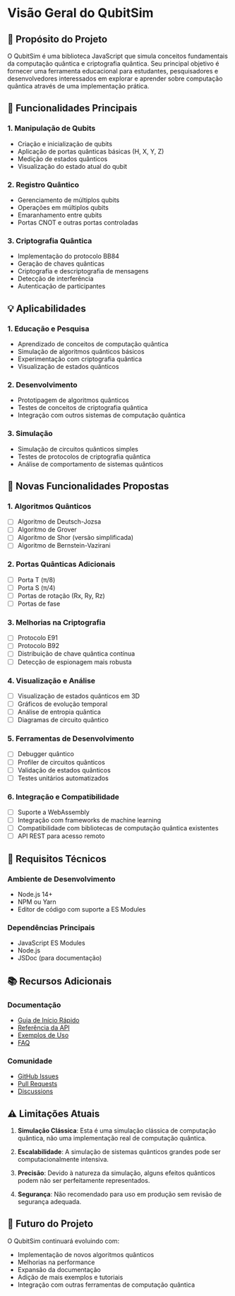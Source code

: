 # Visão Geral do QubitSim

## 🎯 Propósito do Projeto

O QubitSim é uma biblioteca JavaScript que simula conceitos fundamentais da computação quântica e criptografia quântica. Seu principal objetivo é fornecer uma ferramenta educacional para estudantes, pesquisadores e desenvolvedores interessados em explorar e aprender sobre computação quântica através de uma implementação prática.

## 🌟 Funcionalidades Principais

### 1. Manipulação de Qubits
- Criação e inicialização de qubits
- Aplicação de portas quânticas básicas (H, X, Y, Z)
- Medição de estados quânticos
- Visualização do estado atual do qubit

### 2. Registro Quântico
- Gerenciamento de múltiplos qubits
- Operações em múltiplos qubits
- Emaranhamento entre qubits
- Portas CNOT e outras portas controladas

### 3. Criptografia Quântica
- Implementação do protocolo BB84
- Geração de chaves quânticas
- Criptografia e descriptografia de mensagens
- Detecção de interferência
- Autenticação de participantes

## 💡 Aplicabilidades

### 1. Educação e Pesquisa
- Aprendizado de conceitos de computação quântica
- Simulação de algoritmos quânticos básicos
- Experimentação com criptografia quântica
- Visualização de estados quânticos

### 2. Desenvolvimento
- Prototipagem de algoritmos quânticos
- Testes de conceitos de criptografia quântica
- Integração com outros sistemas de computação quântica

### 3. Simulação
- Simulação de circuitos quânticos simples
- Testes de protocolos de criptografia quântica
- Análise de comportamento de sistemas quânticos

## 🚀 Novas Funcionalidades Propostas

### 1. Algoritmos Quânticos
- [ ] Algoritmo de Deutsch-Jozsa
- [ ] Algoritmo de Grover
- [ ] Algoritmo de Shor (versão simplificada)
- [ ] Algoritmo de Bernstein-Vazirani

### 2. Portas Quânticas Adicionais
- [ ] Porta T (π/8)
- [ ] Porta S (π/4)
- [ ] Portas de rotação (Rx, Ry, Rz)
- [ ] Portas de fase

### 3. Melhorias na Criptografia
- [ ] Protocolo E91
- [ ] Protocolo B92
- [ ] Distribuição de chave quântica contínua
- [ ] Detecção de espionagem mais robusta

### 4. Visualização e Análise
- [ ] Visualização de estados quânticos em 3D
- [ ] Gráficos de evolução temporal
- [ ] Análise de entropia quântica
- [ ] Diagramas de circuito quântico

### 5. Ferramentas de Desenvolvimento
- [ ] Debugger quântico
- [ ] Profiler de circuitos quânticos
- [ ] Validação de estados quânticos
- [ ] Testes unitários automatizados

### 6. Integração e Compatibilidade
- [ ] Suporte a WebAssembly
- [ ] Integração com frameworks de machine learning
- [ ] Compatibilidade com bibliotecas de computação quântica existentes
- [ ] API REST para acesso remoto

## 🔧 Requisitos Técnicos

### Ambiente de Desenvolvimento
- Node.js 14+
- NPM ou Yarn
- Editor de código com suporte a ES Modules

### Dependências Principais
- JavaScript ES Modules
- Node.js
- JSDoc (para documentação)

## 📚 Recursos Adicionais

### Documentação
- [Guia de Início Rápido](quickstart.md)
- [Referência da API](api.md)
- [Exemplos de Uso](examples.md)
- [FAQ](faq.md)

### Comunidade
- [GitHub Issues](https://github.com/maikonweber/quantum.js/issues)
- [Pull Requests](https://github.com/maikonweber/quantum.js/pulls)
- [Discussions](https://github.com/maikonweber/quantum.js/discussions)

## ⚠️ Limitações Atuais

1. **Simulação Clássica**: Esta é uma simulação clássica de computação quântica, não uma implementação real de computação quântica.

2. **Escalabilidade**: A simulação de sistemas quânticos grandes pode ser computacionalmente intensiva.

3. **Precisão**: Devido à natureza da simulação, alguns efeitos quânticos podem não ser perfeitamente representados.

4. **Segurança**: Não recomendado para uso em produção sem revisão de segurança adequada.

## 🔮 Futuro do Projeto

O QubitSim continuará evoluindo com:
- Implementação de novos algoritmos quânticos
- Melhorias na performance
- Expansão da documentação
- Adição de mais exemplos e tutoriais
- Integração com outras ferramentas de computação quântica 